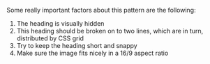 Some really important factors about this pattern are the following:

1. The heading is visually hidden
2. This heading should be broken on to two lines, which are in turn, distributed by CSS grid
3. Try to keep the heading short and snappy
4. Make sure the image fits nicely in a 16/9 aspect ratio
